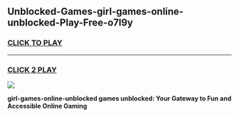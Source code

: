 
## Unblocked-Games-girl-games-online-unblocked-Play-Free-o7l9y
<h3>
<a href="https://premium76.site?title=girl-games-online-unblocked&ref=15A">CLICK TO PLAY</a></h3>
<hr>

<h3>
<a href="https://premium76.site?title=girl-games-online-unblocked&ref=15A">CLICK 2 PLAY</a>
  
</h3>

<a href="https://premium76.site?title=girl-games-online-unblocked&ref=15A"><img src="https://clearcache.store/games.png"></a>


**girl-games-online-unblocked games unblocked: Your Gateway to Fun and Accessible Online Gaming**
